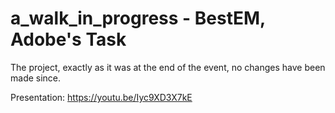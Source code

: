  # a_walk_in_progress - BestEM, Adobe's Task
The project, exactly as it was at the end of the event, no changes have been made since.

Presentation: https://youtu.be/Iyc9XD3X7kE

